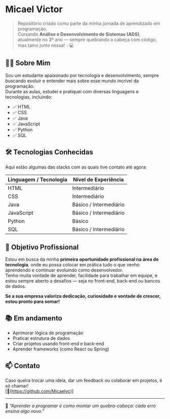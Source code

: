 # Micael Victor

> Repositório criado como parte da minha jornada de aprendizado em programação.  
> Cursando **Análise e Desenvolvimento de Sistemas (ADS)**, atualmente no 3º ano — sempre quebrando a cabeça com código, mas tamo junto nessa! 💡💻

## 👨‍🎓 Sobre Mim

Sou um estudante apaixonado por tecnologia e desenvolvimento, sempre buscando evoluir e entender mais sobre esse mundo incrível da programação.  
Durante as aulas, estudei e pratiquei com diversas linguagens e tecnologias, incluindo:

- ✅ HTML  
- ✅ CSS  
- ✅ Java  
- ✅ JavaScript  
- ✅ Python  
- ✅ SQL  

## 🛠️ Tecnologias Conhecidas

Aqui estão algumas das stacks com as quais tive contato até agora:

| Linguagem / Tecnologia | Nível de Experiência       |
|------------------------|----------------------------|
| HTML                   | Intermediário              |
| CSS                    | Intermediário              |
| Java                   | Básico / Intermediário     |
| JavaScript             | Básico / Intermediário     |
| Python                 | Básico                     |
| SQL                    | Básico / Intermediário     |

## 🎯 Objetivo Profissional

Estou em busca da minha **primeira oportunidade profissional na área de tecnologia**, onde eu possa colocar em prática tudo o que venho aprendendo e continuar evoluindo como desenvolvedor.  
Tenho muita vontade de aprender, facilidade para trabalhar em equipe, e estou sempre aberto a desafios — seja no front-end, back-end ou bancos de dados.

**Se a sua empresa valoriza dedicação, curiosidade e vontade de crescer, estou pronto para somar!**

## 📚 Em andamento

- Aprimorar lógica de programação
- Praticar estrutura de dados
- Criar projetos usando front-end e back-end
- Aprender frameworks (como React ou Spring)

## 📫 Contato

Caso queira trocar uma ideia, dar um feedback ou colaborar em projetos, é só chamar!  
[🔗(https://github.com/Micaelvc)]

---

📌 *“Aprender a programar é como montar um quebra-cabeça: cada erro ensina algo novo.”*
